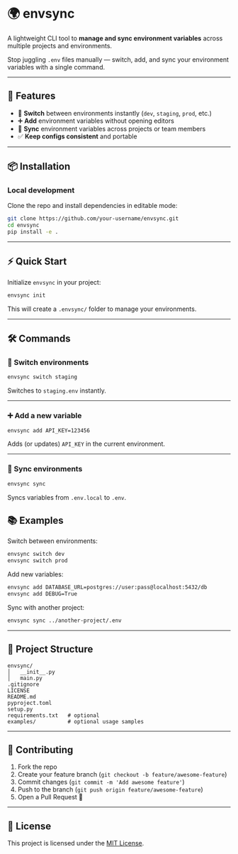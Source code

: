# 🌍 envsync

A lightweight CLI tool to **manage and sync environment variables** across multiple projects and environments.  

Stop juggling `.env` files manually — switch, add, and sync your environment variables with a single command.

---

## 🚀 Features
- 🔄 **Switch** between environments instantly (`dev`, `staging`, `prod`, etc.)
- ➕ **Add** environment variables without opening editors
- 📂 **Sync** environment variables across projects or team members
- ✅ **Keep configs consistent** and portable

---

## 📦 Installation



### Local development
Clone the repo and install dependencies in editable mode:

```bash
git clone https://github.com/your-username/envsync.git
cd envsync
pip install -e .
```

---

## ⚡ Quick Start

Initialize `envsync` in your project:
```bash
envsync init
```

This will create a `.envsync/` folder to manage your environments.

---

## 🛠 Commands

### 🔄 Switch environments
```bash
envsync switch staging
```
Switches to `staging.env` instantly.

---

### ➕ Add a new variable
```bash
envsync add API_KEY=123456
```
Adds (or updates) `API_KEY` in the current environment.

---

### 📂 Sync environments
```bash
envsync sync
```
Syncs variables from `.env.local` to `.env`.



## 📚 Examples

Switch between environments:
```bash
envsync switch dev
envsync switch prod
```

Add new variables:
```bash
envsync add DATABASE_URL=postgres://user:pass@localhost:5432/db
envsync add DEBUG=True
```

Sync with another project:
```bash
envsync sync ../another-project/.env
```

---

## 📖 Project Structure
```
envsync/
│   __init__.py
│   main.py
.gitignore
LICENSE
README.md
pyproject.toml
setup.py
requirements.txt   # optional
examples/          # optional usage samples
```

---

## 🤝 Contributing

1. Fork the repo  
2. Create your feature branch (`git checkout -b feature/awesome-feature`)  
3. Commit changes (`git commit -m 'Add awesome feature'`)  
4. Push to the branch (`git push origin feature/awesome-feature`)  
5. Open a Pull Request 🎉  

---

## 📜 License
This project is licensed under the [MIT License](LICENSE).  
